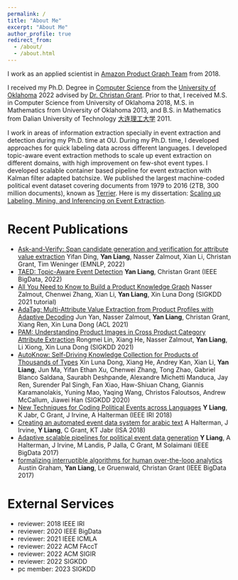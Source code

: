 ```yaml
---
permalink: /
title: "About Me"
excerpt: "About Me"
author_profile: true
redirect_from: 
  - /about/
  - /about.html
---
```

I work as an applied scientist in [Amazon Product Graph Team](https://www.amazon.science/blog/building-product-graphs-automatically) from 2018.

I received my Ph.D. Degree in [Computer Science](https://www.ou.edu/coe/cs) from the [University of Oklahoma](https://www.ou.edu/) 2022 advised by [Dr. Christan Grant](https://www.cise.ufl.edu/grant-christan/). Prior to that, I received M.S. in Computer Science from University of Oklahoma 2018, M.S. in Mathematics from University of Oklahoma 2013, and B.S. in Mathematics from Dalian University of Technology [大连理工大学](https://en.wikipedia.org/wiki/Dalian_University_of_Technology) 2011.

I work in areas of information extraction specially in event extraction and detection during my Ph.D. time at OU. During my Ph.D. time, I developed approaches for quick labeling data across different languages. I developed topic-aware event extraction methods to scale up event extraction on different domains, with high improvement on few-shot event types. I developed scalable container based pipeline for event extraction with Kalman filter adapted batchsize. We published the largest machine-coded political event dataset covering documents from 1979 to 2016 (2TB, 300 million documents), known as [Terrier](https://terrierdata.org/). Here is my dissertation: [Scaling up Labeling, Mining, and Inferencing on Event Extraction](https://shareok.org/handle/11244/335586).

Recent Publications
=====
* [Ask-and-Verify: Span candidate generation and verification for attribute value extraction](https://www.amazon.science/publications/ask-and-verify-span-candidate-generation-and-verification-for-attribute-value-extraction) Yifan Ding, **Yan Liang**, Nasser Zalmout, Xian Li, Christan Grant, Tim Weninger (EMNLP, 2022)
* [TAED: Topic-Aware Event Detection](https://oudatalab.com/papers/liang2022taed.pdf) **Yan Liang**, Christan Grant (IEEE BigData, 2022)
* [All You Need to Know to Build a Product Knowledge Graph](https://naixlee.github.io/Product_Knowledge_Graph_Tutorial_KDD2021/) Nasser Zalmout, Chenwei Zhang, Xian Li, **Yan Liang**, Xin Luna Dong (SIGKDD 2021 tutorial)
* [AdaTag: Multi-Attribute Value Extraction from Product Profiles with Adaptive Decoding](https://arxiv.org/abs/2106.02318) Jun Yan, Nasser Zalmout, **Yan Liang**, Christan Grant, Xiang Ren, Xin Luna Dong (ACL 2021)
* [PAM: Understanding Product Images in Cross Product Category Attribute Extraction](https://arxiv.org/abs/2106.04630) Rongmei Lin, Xiang He, Nasser Zalmout, **Yan Liang**, Li Xiong, Xin Luna Dong (SIGKDD 2021)
* [AutoKnow: Self-Driving Knowledge Collection for Products of Thousands of Types](https://dl.acm.org/doi/abs/10.1145/3394486.3403323) Xin Luna Dong, Xiang He, Andrey Kan, Xian Li, **Yan Liang**, Jun Ma, Yifan Ethan Xu, Chenwei Zhang, Tong Zhao, Gabriel Blanco Saldana, Saurabh Deshpande, Alexandre Michetti Manduca, Jay Ren, Surender Pal Singh, Fan Xiao, Haw-Shiuan Chang, Giannis Karamanolakis, Yuning Mao, Yaqing Wang, Christos Faloutsos, Andrew McCallum, Jiawei Han (SIGKDD 2020)
* [New Techniques for Coding Political Events across Languages](https://ieeexplore.ieee.org/abstract/document/8424691) **Y Liang**, K Jabr, C Grant, J Irvine, A Halterman (IEEE IRI 2018)
* [Creating an automated event data system for arabic text](https://oudalab.github.io/papers/halterman2018creating.pdf) A Halterman, J Irvine, **Y Liang**, C Grant, KT Jabr  (ISA 2018)
* [Adaptive scalable pipelines for political event data generation](https://ieeexplore.ieee.org/abstract/document/8258256) **Y Liang**, A Halterman, J Irvine, M Landis, P Jalla, C Grant, M Solaimani (IEEE BigData 2017)
* [formalizing interruptible algorithms for human over-the-loop analytics](https://ieeexplore.ieee.org/abstract/document/8258469) Austin Graham, **Yan Liang**, Le Gruenwald, Christan Grant (IEEE BigData 2017)

External Services
=====
* reviewer: 2018 IEEE IRI
* reviewer: 2020 IEEE BigData
* reviewer: 2021 IEEE ICMLA
* reviewer: 2022 ACM FAccT
* reviewer: 2022 ACM SIGIR
* reviewer: 2022 SIGKDD
* pc member: 2023 SIGKDD
